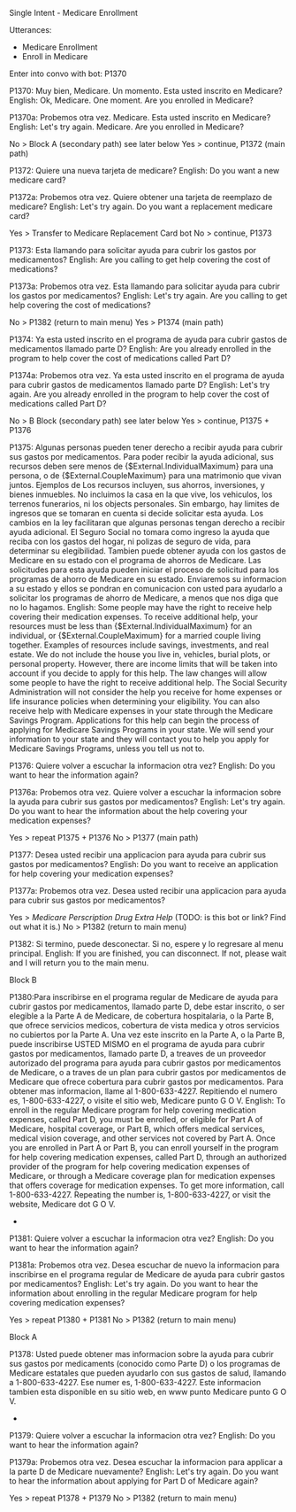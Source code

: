Single Intent - Medicare Enrollment

Utterances:

- Medicare Enrollment
- Enroll in Medicare

Enter into convo with bot: P1370

P1370: Muy bien, Medicare. Un momento. Esta usted inscrito en Medicare?
English: Ok, Medicare. One moment. Are you enrolled in Medicare?

P1370a: Probemos otra vez. Medicare. Esta usted inscrito en Medicare?
English: Let's try again. Medicare. Are you enrolled in Medicare?

No > Block A (secondary path) see later below
Yes > continue, P1372 (main path)

P1372: Quiere una nueva tarjeta de medicare?
English: Do you want a new medicare card?

P1372a: Probemos otra vez. Quiere obtener una tarjeta de reemplazo de medicare?
English: Let's try again. Do you want a replacement medicare card?

Yes > Transfer to Medicare Replacement Card bot
No > continue, P1373

P1373: Esta llamando para solicitar ayuda para cubrir los gastos por medicamentos?
English: Are you calling to get help covering the cost of medications?

P1373a: Probemos otra vez. Esta llamando para solicitar ayuda para cubrir los gastos por medicamentos?
English: Let's try again. Are you calling to get help covering the cost of medications?

No > P1382 (return to main menu)
Yes > P1374 (main path)

P1374: Ya esta usted inscrito en el programa de ayuda para cubrir gastos de medicamentos llamado parte D?
English: Are you already enrolled in the program to help cover the cost of medications called Part D?

P1374a: Probemos otra vez. Ya esta usted inscrito en el programa de ayuda para cubrir gastos de medicamentos llamado parte D?
English: Let's try again. Are you already enrolled in the program to help cover the cost of medications called Part D?

No > B Block (secondary path) see later below
Yes > continue, P1375 + P1376

P1375: Algunas personas pueden tener derecho a recibir ayuda para cubrir sus gastos por medicamentos. Para poder recibir la ayuda adicional, sus recursos deben sere menos de {$External.IndividualMaximum} para una persona, o de {$External.CoupleMaximum} para una matrimonio que vivan juntos. Ejemplos de Los recursos incluyen, sus ahorros, inversiones, y bienes inmuebles. No incluimos la casa en la que vive, los vehiculos, los terrenos funerarios, ni los objects personales. Sin embargo, hay limites de ingresos que se tomaran en cuenta si decide solicitar esta ayuda. Los cambios en la ley facilitaran que algunas personas tengan derecho a recibir ayuda adicional. El Seguro Social no tomara como ingreso la ayuda que reciba con los gastos del hogar, ni polizas de seguro de vida, para determinar su elegibilidad. Tambien puede obtener ayuda con los gastos de Medicare en su estado con el programa de ahorros de Medicare. Las solicitudes para esta ayuda pueden iniciar el proceso de solicitud para los programas de ahorro de Medicare en su estado. Enviaremos su informacion a su estado y ellos se pondran en comunicacion con usted para ayudarlo a solicitar los programas de ahorro de Medicare, a menos que nos diga que no lo hagamos.
English: Some people may have the right to receive help covering their medication expenses. To receive additional help, your resources must be less than {$External.IndividualMaximum} for an individual, or {$External.CoupleMaximum} for a married couple living together. Examples of resources include savings, investments, and real estate. We do not include the house you live in, vehicles, burial plots, or personal property. However, there are income limits that will be taken into account if you decide to apply for this help. The law changes will allow some people to have the right to receive additional help. The Social Security Administration will not consider the help you receive for home expenses or life insurance policies when determining your eligibility. You can also receive help with Medicare expenses in your state through the Medicare Savings Program. Applications for this help can begin the process of applying for Medicare Savings Programs in your state. We will send your information to your state and they will contact you to help you apply for Medicare Savings Programs, unless you tell us not to.

P1376: Quiere volver a escuchar la informacion otra vez?
English: Do you want to hear the information again?

P1376a: Probemos otra vez. Quiere volver a escuchar la informacion sobre la ayuda para cubrir sus gastos por medicamentos?
English: Let's try again. Do you want to hear the information about the help covering your medication expenses?

Yes > repeat P1375 + P1376
No > P1377 (main path)

P1377: Desea usted recibir una applicacion para ayuda para cubrir sus gastos por medicamentos?
English: Do you want to receive an application for help covering your medication expenses?

P1377a: Probemos otra vez. Desea usted recibir una applicacion para ayuda para cubrir sus gastos por medicamentos?

Yes > _Medicare Perscription Drug Extra Help_ (TODO: is this bot or link? Find out what it is.)
No > P1382 (return to main menu)

P1382: Si termino, puede desconectar. Si no, espere y lo regresare al menu principal.
English: If you are finished, you can disconnect. If not, please wait and I will return you to the main menu.

Block B

P1380:Para inscribirse en el programa regular de Medicare de ayuda para cubrir gastos por medicamentos, llamado parte D, debe estar inscrito, o ser elegible a la Parte A de Medicare, de cobertura hospitalaria, o la Parte B, que ofrece servicios medicos, cobertura de vista medica y otros servicios no cubiertos por la Parte A. Una vez este inscrito en la Parte A, o la Parte B, puede inscribirse USTED MISMO en el programa de ayuda para cubrir gastos por medicamentos, llamado parte D, a treaves de un proveedor autorizado del programa para ayuda para cubrir gastos por medicamentos de Medicare, o a traves de un plan para cubrir gastos por medicamentos de Medicare que ofrece cobertura para cubrir gastos por medicamentos. Para obtener mas informacion, llame al 1-800-633-4227. Repitiendo el numero es, 1-800-633-4227, o visite el sitio web, Medicare punto G O V.
English: To enroll in the regular Medicare program for help covering medication expenses, called Part D, you must be enrolled, or eligible for Part A of Medicare, hospital coverage, or Part B, which offers medical services, medical vision coverage, and other services not covered by Part A. Once you are enrolled in Part A or Part B, you can enroll yourself in the program for help covering medication expenses, called Part D, through an authorized provider of the program for help covering medication expenses of Medicare, or through a Medicare coverage plan for medication expenses that offers coverage for medication expenses. To get more information, call 1-800-633-4227. Repeating the number is, 1-800-633-4227, or visit the website, Medicare dot G O V.

-

P1381: Quiere volver a escuchar la informacion otra vez?
English: Do you want to hear the information again?

P1381a: Probemos otra vez. Desea escuchar de nuevo la informacion para inscribirse en el programa regular de Medicare de ayuda para cubrir gastos por medicamentos?
English: Let's try again. Do you want to hear the information about enrolling in the regular Medicare program for help covering medication expenses?

Yes > repeat P1380 + P1381
No > P1382 (return to main menu)

Block A

P1378: Usted puede obtener mas informacion sobre la ayuda para cubrir sus gastos por medicaments (conocido como Parte D) o los programas de Medicare estatales que pueden ayudarlo con sus gastos de salud, llamando a 1-800-633-4227. Ese numer es, 1-800-633-4227. Este informacion tambien esta disponible en su sitio web, en www punto Medicare punto G O V.

-

P1379: Quiere volver a escuchar la informacion otra vez?
English: Do you want to hear the information again?

P1379a: Probemos otra vez. Desea escuchar la informacion para applicar a la parte D de Medicare nuevamente?
English: Let's try again. Do you want to hear the information about applying for Part D of Medicare again?

Yes > repeat P1378 + P1379
No > P1382 (return to main menu)
